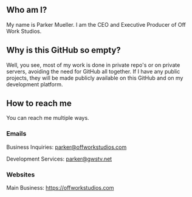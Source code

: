 ## Who am I?
My name is Parker Mueller. I am the CEO and Executive Producer of Off Work Studios.

## Why is this GitHub so empty?
Well, you see, most of my work is done in private repo's or on private servers, avoiding the need for GitHub all together. If I have any public projects, they will be made publicly available on this GitHub and on my development platform. 

## How to reach me
You can reach me multiple ways.

### Emails
Business Inquiries: parker@offworkstudios.com

Development Services: parker@gwstv.net

### Websites
Main Business: https://offworkstudios.com
